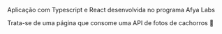 Aplicação com Typescript e React desenvolvida no programa Afya Labs

Trata-se de uma página que consome uma API de fotos de cachorros :dog:
